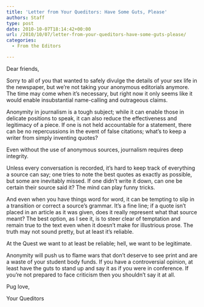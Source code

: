 ```yaml
---
title: 'Letter from Your Queditors: Have Some Guts, Please'
authors: Staff
type: post
date: 2010-10-07T18:14:42+00:00
url: /2010/10/07/letter-from-your-queditors-have-some-guts-please/
categories:
  - From the Editors

---
```

Dear friends,

Sorry to all of you that wanted to safely divulge the details of your sex life in the newspaper, but we&#8217;re not taking your anonymous editorials anymore. The time may come when it&#8217;s necessary, but right now it only seems like it would enable insubstantial name-calling and outrageous claims.

Anonymity in journalism is a tough subject; while it can enable those in delicate positions to speak, it can also reduce the effectiveness and legitimacy of a piece. If one is not held accountable for a statement, there can be no repercussions in the event of false citations; what&#8217;s to keep a writer from simply inventing quotes?

Even without the use of anonymous sources, journalism requires deep integrity.

Unless every conversation is recorded, it&#8217;s hard to keep track of everything a source can say; one tries to note the best quotes as exactly as possible, but some are inevitably missed. If one didn&#8217;t write it down, can one be certain their source said it? The mind can play funny tricks.

And even when you have things word for word, it can be tempting to slip in a transition or correct a source&#8217;s grammar. It&#8217;s a fine line; if a quote isn&#8217;t placed in an article as it was given, does it really represent what that source meant? The best option, as I see it, is to steer clear of temptation and remain true to the text even when it doesn&#8217;t make for illustrious prose. The truth may not sound pretty, but at least it&#8217;s reliable.

At the Quest we want to at least be reliable; hell, we want to be legitimate.

Anonymity will push us to flame wars that don&#8217;t deserve to see print and are a waste of your student body funds. If you have a controversial opinion, at least have the guts to stand up and say it as if you were in conference. If you&#8217;re not prepared to face criticism then you shouldn&#8217;t say it at all.

Pug love,

Your Queditors